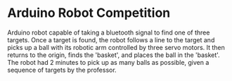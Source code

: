 # Arduino Robot Competition
Arduino robot capable of taking a bluetooth signal to find one of three targets.  Once a target is found, the robot follows a line to the
target and picks up a ball with its robotic arm controlled by three servo motors.  It then returns to the origin, finds the 'basket', and
places the ball in the 'basket'.  The robot had 2 minutes to pick up as many balls as possible, given a sequence of targets by the professor.  

 
